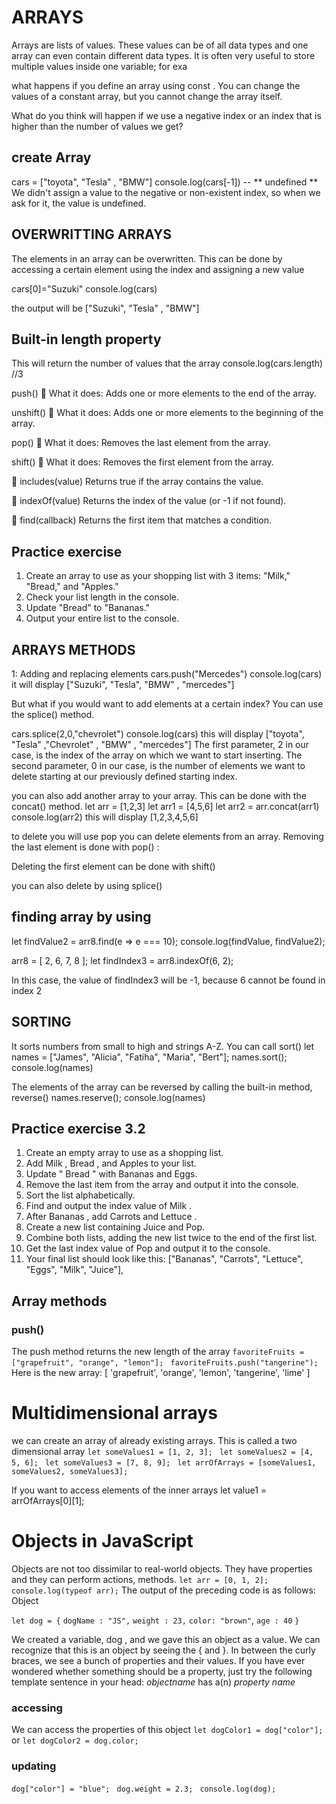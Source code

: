 # ARRAYS

Arrays are lists of values. These values can be of all data types and one
 array can even contain different data types. It is often very useful to store
 multiple values inside one variable; for exa

 what happens if you define an
 array using 
const . You can change the values of a constant array, but you
 cannot change the array itself.

What do you think will happen if we use a negative index or an index that is
higher than the number of values we get?

## create Array 
cars = ["toyota", "Tesla" , "BMW"]
console.log(cars[-1]) -- ** undefined **
We didn't assign a value to the negative or non-existent index, so when we
ask for it, the value is undefined.

## OVERWRITTING ARRAYS 

The elements in an array can be overwritten. This can be done by accessing
a certain element using the index and assigning a new value

cars[0]="Suzuki"
console.log(cars)

the output will be ["Suzuki", "Tesla" , "BMW"]

## Built-in length property

This will return the
number of values that the array
console.log(cars.length) //3


push()
🔹 What it does:
Adds one or more elements to the end of the array.

unshift()
🔹 What it does:
Adds one or more elements to the beginning of the array.

pop()
🔹 What it does:
Removes the last element from the array.

shift()
🔹 What it does:
Removes the first element from the array.

🔹 includes(value)
Returns true if the array contains the value.

🔹 indexOf(value)
Returns the index of the value (or -1 if not found).

🔹 find(callback)
Returns the first item that matches a condition.

## Practice exercise 
1. Create an array to use as your shopping list with 3 items: "Milk,"
"Bread," and "Apples."
2. Check your list length in the console.
3. Update "Bread" to "Bananas."
4. Output your entire list to the console.


## ARRAYS METHODS
1: Adding and replacing elements
cars.push("Mercedes")
console.log(cars) 
it will display  ["Suzuki", "Tesla", "BMW" , "mercedes"]

But what if you would want to add elements at a
certain index? You can use the splice() method. 

cars.splice(2,0,"chevrolet")
console.log(cars)
this will display ["toyota", "Tesla" ,"Chevrolet" , "BMW" , "mercedes"]
The first parameter, 2 in our case, is the index of the array on
which we want to start inserting. The second parameter, 0 in our case, is the
number of elements we want to delete starting at our previously defined
starting index. 

you  can also add another array to your array. This can be done with the
concat() method.
let arr = [1,2,3]
let arr1 = [4,5,6]
let arr2 = arr.concat(arr1)
console.log(arr2)
this will display [1,2,3,4,5,6]

to delete you will use pop 
you can delete elements from an array.
Removing the last element is done with pop() :

Deleting the first element can be done with shift()

you can also delete by using splice()

## finding array by using 
let findValue2 = arr8.find(e => e === 10);
console.log(findValue, findValue2);

arr8 = [ 2, 6, 7, 8 ];
let findIndex3 = arr8.indexOf(6, 2);

In this case, the value of findIndex3 will be -1, because 6 cannot be found in index 2

## SORTING 

It sorts numbers from
small to high and strings A-Z. You can call sort() 
let names = ["James", "Alicia", "Fatiha", "Maria", "Bert"];
names.sort();
console.log(names)

The elements of the array can be reversed by calling the built-in method,
reverse() 
names.reserve();
console.log(names)

## Practice exercise 3.2
1. Create an empty array to use as a shopping list.
2. Add Milk , Bread , and Apples to your list.
3. Update " Bread " with Bananas and Eggs.
4. Remove the last item from the array and output it into the console.
5. Sort the list alphabetically.
6. Find and output the index value of Milk .
7. After Bananas , add Carrots and Lettuce .
8. Create a new list containing Juice and Pop.
9. Combine both lists, adding the new list twice to the end of the first list.
10. Get the last index value of Pop and output it to the console.
11. Your final list should look like this:
["Bananas", "Carrots", "Lettuce", "Eggs", "Milk", "Juice"],


## Array methods
### push()
The push method returns the new length of the array
`favoriteFruits = ["grapefruit", "orange", "lemon"]; `
`favoriteFruits.push("tangerine");`
Here is the new array:
 [ 'grapefruit', 'orange', 'lemon', 'tangerine', 'lime' ] 


 # Multidimensional arrays

we can create an array of already existing arrays. This is called a two
dimensional array
`let someValues1 = [1, 2, 3]; `
`let someValues2 = [4, 5, 6]; `
`let someValues3 = [7, 8, 9]; `
`let arrOfArrays = [someValues1, someValues2, someValues3];`

If you want to access elements of the inner arrays
let value1 = arrOfArrays[0][1]; 

# Objects in JavaScript
Objects are not too dissimilar to real-world objects. They have properties
 and they can perform actions, methods.
  `let arr = [0, 1, 2];` 
   `console.log(typeof arr);`
The output of the preceding code is as follows:
 Object

 `let dog = {`
    `dogName : "JS",`
    `weight : 23,`
    `color: "brown"`,
    `age : 40`
 `}`

 We created a variable, 
dog , and we gave this an object as a value. We can
 recognize that this is an object by seeing the { and }. In between the curly
 braces, we see a bunch of properties and their values.
 If you have ever wondered whether something should be a property, just try
 the following template sentence in your head:
 *objectname* has a(n) *property name*

### accessing
 We can access the properties of this object
 `let dogColor1 = dog["color"]; `
 or
  `let dogColor2 = dog.color; `
### updating 
`dog["color"] = "blue"; `
`dog.weight = 2.3; `
`console.log(dog); `



